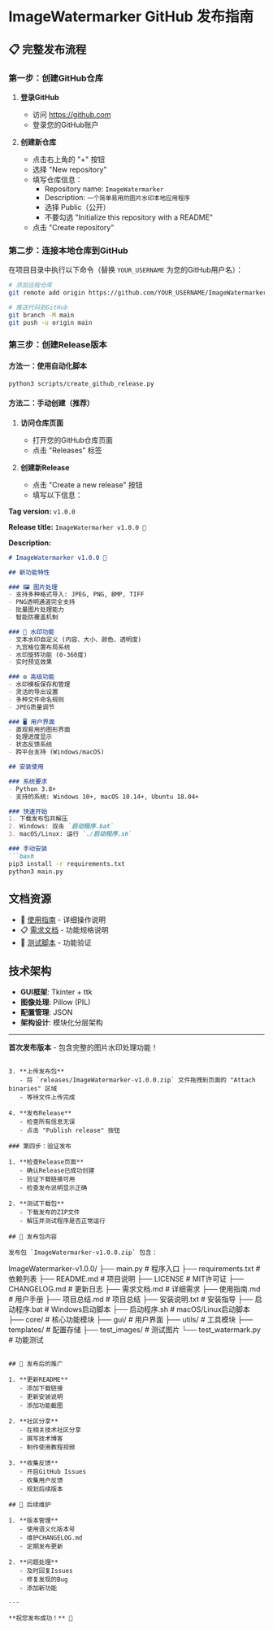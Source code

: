 # ImageWatermarker GitHub 发布指南

## 📋 完整发布流程

### 第一步：创建GitHub仓库

1. **登录GitHub**
   - 访问 https://github.com
   - 登录您的GitHub账户

2. **创建新仓库**
   - 点击右上角的 "+" 按钮
   - 选择 "New repository"
   - 填写仓库信息：
     - Repository name: `ImageWatermarker`
     - Description: `一个简单易用的图片水印本地应用程序`
     - 选择 Public（公开）
     - 不要勾选 "Initialize this repository with a README"
   - 点击 "Create repository"

### 第二步：连接本地仓库到GitHub

在项目目录中执行以下命令（替换 `YOUR_USERNAME` 为您的GitHub用户名）：

```bash
# 添加远程仓库
git remote add origin https://github.com/YOUR_USERNAME/ImageWatermarker.git

# 推送代码到GitHub
git branch -M main
git push -u origin main
```

### 第三步：创建Release版本

#### 方法一：使用自动化脚本
```bash
python3 scripts/create_github_release.py
```

#### 方法二：手动创建（推荐）

1. **访问仓库页面**
   - 打开您的GitHub仓库页面
   - 点击 "Releases" 标签

2. **创建新Release**
   - 点击 "Create a new release" 按钮
   - 填写以下信息：

**Tag version:** `v1.0.0`

**Release title:** `ImageWatermarker v1.0.0 🎉`

**Description:**
```markdown
# ImageWatermarker v1.0.0 🎉

## 新功能特性

### 🖼️ 图片处理
- 支持多种格式导入: JPEG, PNG, BMP, TIFF
- PNG透明通道完全支持
- 批量图片处理能力
- 智能防覆盖机制

### 🎨 水印功能
- 文本水印自定义 (内容、大小、颜色、透明度)
- 九宫格位置布局系统
- 水印旋转功能 (0-360度)
- 实时预览效果

### ⚙️ 高级功能
- 水印模板保存和管理
- 灵活的导出设置
- 多种文件命名规则
- JPEG质量调节

### 🖥️ 用户界面
- 直观易用的图形界面
- 处理进度显示
- 状态反馈系统
- 跨平台支持 (Windows/macOS)

## 安装使用

### 系统要求
- Python 3.8+
- 支持的系统: Windows 10+, macOS 10.14+, Ubuntu 18.04+

### 快速开始
1. 下载发布包并解压
2. Windows: 双击 `启动程序.bat`
3. macOS/Linux: 运行 `./启动程序.sh`

### 手动安装
```bash
pip3 install -r requirements.txt
python3 main.py
```

## 文档资源
- 📖 [使用指南](使用指南.md) - 详细操作说明
- 📋 [需求文档](需求文档.md) - 功能规格说明
- 🧪 [测试脚本](test_watermark.py) - 功能验证

## 技术架构
- **GUI框架**: Tkinter + ttk
- **图像处理**: Pillow (PIL)
- **配置管理**: JSON
- **架构设计**: 模块化分层架构

---

**首次发布版本** - 包含完整的图片水印处理功能！
```

3. **上传发布包**
   - 将 `releases/ImageWatermarker-v1.0.0.zip` 文件拖拽到页面的 "Attach binaries" 区域
   - 等待文件上传完成

4. **发布Release**
   - 检查所有信息无误
   - 点击 "Publish release" 按钮

### 第四步：验证发布

1. **检查Release页面**
   - 确认Release已成功创建
   - 验证下载链接可用
   - 检查发布说明显示正确

2. **测试下载包**
   - 下载发布的ZIP文件
   - 解压并测试程序是否正常运行

## 📁 发布包内容

发布包 `ImageWatermarker-v1.0.0.zip` 包含：

```
ImageWatermarker-v1.0.0/
├── main.py                    # 程序入口
├── requirements.txt           # 依赖列表
├── README.md                  # 项目说明
├── LICENSE                    # MIT许可证
├── CHANGELOG.md               # 更新日志
├── 需求文档.md               # 详细需求
├── 使用指南.md               # 用户手册
├── 项目总结.md               # 项目总结
├── 安装说明.txt              # 安装指导
├── 启动程序.bat              # Windows启动脚本
├── 启动程序.sh               # macOS/Linux启动脚本
├── core/                     # 核心功能模块
├── gui/                      # 用户界面
├── utils/                    # 工具模块
├── templates/                # 配置存储
├── test_images/              # 测试图片
└── test_watermark.py         # 功能测试
```

## 🎯 发布后的推广

1. **更新README**
   - 添加下载链接
   - 更新安装说明
   - 添加功能截图

2. **社区分享**
   - 在相关技术社区分享
   - 撰写技术博客
   - 制作使用教程视频

3. **收集反馈**
   - 开启GitHub Issues
   - 收集用户反馈
   - 规划后续版本

## 🔧 后续维护

1. **版本管理**
   - 使用语义化版本号
   - 维护CHANGELOG.md
   - 定期发布更新

2. **问题处理**
   - 及时回复Issues
   - 修复发现的Bug
   - 添加新功能

---

**祝您发布成功！** 🚀